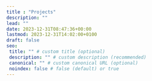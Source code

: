 ```yaml
---
title : "Projects"
description: ""
lead: ""
date: 2023-12-31T08:47:36+00:00
lastmod: 2023-12-31T14:02:00+0100
draft: false
seo:
 title: "" # custom title (optional)
 description: "" # custom description (recommended)
 canonical: "" # custom canonical URL (optional)
 noindex: false # false (default) or true
---
```

